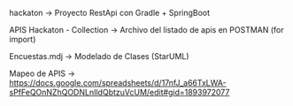 hackaton -> Proyecto RestApi con Gradle + SpringBoot

APIS Hackaton - Collection -> Archivo del listado de apis en POSTMAN (for import)

Encuestas.mdj -> Modelado de Clases (StarUML)

Mapeo de APIS -> https://docs.google.com/spreadsheets/d/17nfJ_a66TxLWA-sPfFeQOnNZhQODNLnIldQbtzuVcUM/edit#gid=1893972077
